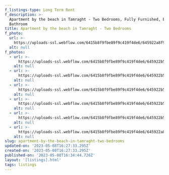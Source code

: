```yaml
---
f_listings-type: Long Term Rent
f_description: >-
  Apartment by the beach in Tamraght - Two Bedrooms, Fully Furnished, Ensuite
  Bathroom
title: Apartment by the beach in Tamraght - Two Bedrooms
f_photo:
  url: >-
    https://uploads-ssl.webflow.com/6415b8f9fbe89f9c419f4de6/645922a8f9834aeb69db1cfd_WhatsApp%20Image%202023-05-08%20at%2017.23.567.jpg
  alt: null
f_photos:
  - url: >-
      https://uploads-ssl.webflow.com/6415b8f9fbe89f9c419f4de6/645922b5ac067420e6aace60_WhatsApp%20Image%202023-05-08%20at%2017.23.54.jpg
    alt: null
  - url: >-
      https://uploads-ssl.webflow.com/6415b8f9fbe89f9c419f4de6/645922b5fa09213bbc5a991a_WhatsApp%20Image%202023-05-08%20at%2017.23.55.jpg
    alt: null
  - url: >-
      https://uploads-ssl.webflow.com/6415b8f9fbe89f9c419f4de6/645922b51eb9a572ca756f2f_WhatsApp%20Image%202023-05-08%20at%2017.23.553.jpg
    alt: null
  - url: >-
      https://uploads-ssl.webflow.com/6415b8f9fbe89f9c419f4de6/645922b51070a00e10a59651_WhatsApp%20Image%202023-05-08%20at%2017.23.554.jpg
    alt: null
  - url: >-
      https://uploads-ssl.webflow.com/6415b8f9fbe89f9c419f4de6/645922b539921d81a7c4cae5_WhatsApp%20Image%202023-05-08%20at%2017.23.565.jpg
    alt: null
  - url: >-
      https://uploads-ssl.webflow.com/6415b8f9fbe89f9c419f4de6/645922a8f9834aeb69db1cfd_WhatsApp%20Image%202023-05-08%20at%2017.23.567.jpg
    alt: null
slug: apartment-by-the-beach-in-tamraght-two-bedrooms
updated-on: '2023-05-08T16:27:33.295Z'
created-on: '2023-05-08T16:27:33.295Z'
published-on: '2023-05-08T16:34:44.726Z'
layout: '[listings].html'
tags: listings
---
```



